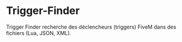 # Trigger-Finder
Trigger Finder recherche des déclencheurs (triggers) FiveM dans des fichiers (Lua, JSON, XML).
